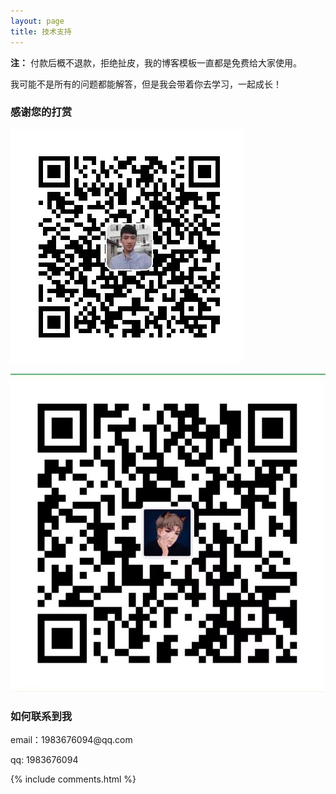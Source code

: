 ```yaml
---
layout: page
title: 技术支持
---
```



**注：** 付款后概不退款，拒绝扯皮，我的博客模板一直都是免费给大家使用。


我可能不是所有的问题都能解答，但是我会带着你去学习，一起成长！


<h3> 感谢您的打赏 </h3>

![](/images/payimg/alipayimg.jpg)

![](/images/payimg/weipayimg.jpg)

<h3> 如何联系到我 </h3>

<p>
email：1983676094@qq.com       
<p>
qq: 1983676094     
<p>

{% include comments.html %}

